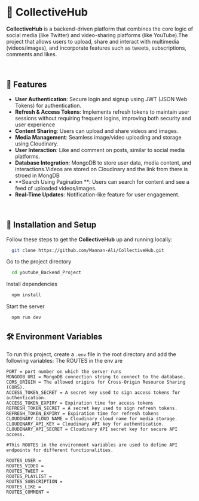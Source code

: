 # 🏢 CollectiveHub

**CollectiveHub** is a backend-driven platform that combines the core logic of social media (like Twitter) and video-sharing platforms (like YouTube).The project that allows users to upload, share and interact with multimedia (videos/images), and incorporate
features such as tweets, subscriptions, comments and likes.

<br/>

## 📜 Features

- **User Authentication**: Secure login and signup using JWT (JSON Web Tokens) for authentication.
- **Refresh & Access Tokens**: Implements refresh tokens to maintain user sessions without requiring frequent logins, improving both security and user experience
- **Content Sharing**: Users can upload and share videos and images.
- **Media Management**: Seamless image/video uploading and storage using Cloudinary.
- **User Interaction**: Like and comment on posts, similar to social media platforms.
- **Database Integration**: MongoDB to store user data, media content, and interactions.Videos are stored on Cloudinary and the link from there is stroed in MongDB
- **Search Using Pagination **: Users can search for content and see a feed of uploaded videos/images.
- **Real-Time Updates**: Notification-like feature for user engagement.

<br/>

## 🚀 Installation and Setup

Follow these steps to get the **CollectiveHub** up and running locally:

```bash
  git clone https://github.com/Mannan-Ali/CollectiveHub.git
```

Go to the project directory

```bash
  cd youtube_Backend_Project
```

Install dependencies

```bash
  npm install
```

Start the server

```bash
  npm run dev
```

## 🛠️ Environment Variables  

To run this project, create a `.env` file in the root directory and add the following variables:
The ROUTES in the env are   

```env
PORT = port number on which the server runs
MONGODB_URI = MongoDB connection string to connect to the database.
CORS_ORIGIN = The allowed origins for Cross-Origin Resource Sharing (CORS).
ACCESS_TOKEN_SECRET = A secret key used to sign access tokens for authentication. 
ACCESS_TOKEN_EXPIRY = Expiration time for access tokens
REFRESH_TOKEN_SECRET = A secret key used to sign refresh tokens.
REFRESH_TOKEN_EXPIRY = Expiration time for refresh tokens
CLOUDINARY_CLOUD_NAME = Cloudinary cloud name for media storage.
CLOUDINARY_API_KEY = Cloudinary API key for authentication.
CLOUDINARY_API_SECRET = Cloudinary API secret key for secure API access.

#This ROUTES in the environment variables are used to define API endpoints for different functionalities.

ROUTES_USER = 
ROUTES_VIDEO = 
ROUTES_TWEET = 
ROUTES_PLAYLIST = 
ROUTES_SUBSCRIPTION = 
ROUTES_LIKE = 
ROUTES_COMMENT = 
```